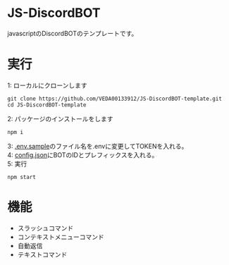 # JS-DiscordBOT
javascriptのDiscordBOTのテンプレートです。
# 実行
1: ローカルにクローンします
```
git clone https://github.com/VEDA00133912/JS-DiscordBOT-template.git
cd JS-DiscordBOT-template
```
2: パッケージのインストールをします
```
npm i
```
3: [.env.sample](https://github.com/VEDA00133912/JS-DiscordBOT-template/blob/main/.env.sample)のファイル名を.envに変更してTOKENを入れる。<br>
4: [config.json](https://github.com/VEDA00133912/JS-DiscordBOT-template/blob/main/config.json)にBOTのIDとプレフィックスを入れる。<br>
5: 実行
```
npm start
```
# 機能
- スラッシュコマンド
- コンテキストメニューコマンド
- 自動返信
- テキストコマンド
